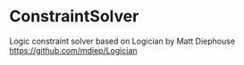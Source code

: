 # ConstraintSolver

Logic constraint solver based on Logician by Matt Diephouse
https://github.com/mdiep/Logician
